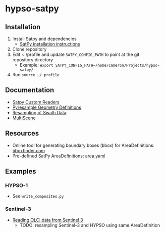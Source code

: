 # hypso-satpy

## Installation
1. Install Satpy and dependencies
    - [SatPy installation instructions](https://satpy.readthedocs.io/en/stable/install.html)
2. Clone repository
3. Edit ~./profile and update `SATPY_CONFIG_PATH` to point at the git repository directory
    - Example: `export SATPY_CONFIG_PATH=/home/cameron/Projects/hypso-satpy/`
4. Run `source ~/.profile`

## Documentation
- [Satpy Custom Readers](https://satpy.readthedocs.io/en/stable/dev_guide/custom_reader.html)
- [Pyresample Geometry Definitions](https://pyresample.readthedocs.io/en/latest/howtos/geo_def.html)
- [Resampling of Swath Data](https://pyresample.readthedocs.io/en/latest/howtos/swath.html)
- [MultiScene](https://satpy.readthedocs.io/en/stable/multiscene.html)

## Resources
- Online tool for generating boundary boxes (bbox) for AreaDefinitions: [bboxfinder.com](http://bboxfinder.com)
- Pre-defined SatPy AreaDefinitions: [area.yaml](https://github.com/pytroll/satpy/blob/main/satpy/etc/areas.yaml)

## Examples

### HYPSO-1
- See `write_composites.py`

### Sentinel-3
- [Reading OLCI data from Sentinel 3](https://nbviewer.org/github/pytroll/pytroll-examples/blob/main/satpy/OLCI%20L1B.ipynb)
    - TODO: resampling Sentinel-3 and HYPSO using same AreaDefinition